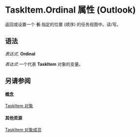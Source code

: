 
# TaskItem.Ordinal 属性 (Outlook)

返回或设置一个 **长** 指定的位置 (顺序) 的任务视图中。读/写。


## 语法

 _表达式_. **Ordinal**

 _表达式_ 一个代表 **TaskItem** 对象的变量。


## 另请参阅


#### 概念


[TaskItem 对象](5df8cfa5-5460-a5a1-a130-ba5bca1a0091.md)
#### 其他资源


[TaskItem 对象成员](97234a76-2fc5-bbe4-2e14-25ae18694fc9.md)
